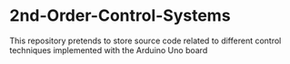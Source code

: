 # 2nd-Order-Control-Systems
This repository pretends to store source code related to different control techniques implemented with the Arduino Uno board
